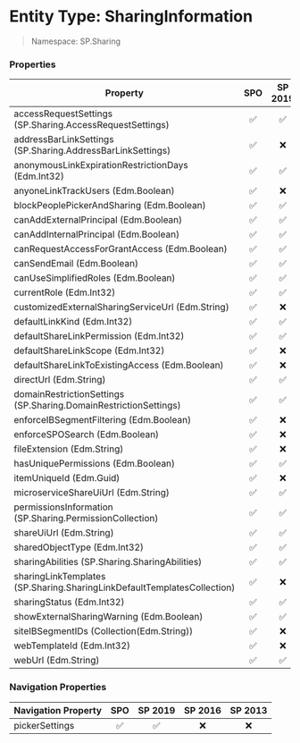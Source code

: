 # Entity Type: SharingInformation

> Namespace: SP.Sharing

### Properties

Property | SPO | SP 2019 | SP 2016 | SP 2013
----------|:---:|:-------:|:-------:|:-------:
accessRequestSettings (SP.Sharing.AccessRequestSettings) | ✅ | ✅ | ❌ | ❌
addressBarLinkSettings (SP.Sharing.AddressBarLinkSettings) | ✅ | ❌ | ❌ | ❌
anonymousLinkExpirationRestrictionDays (Edm.Int32) | ✅ | ✅ | ❌ | ❌
anyoneLinkTrackUsers (Edm.Boolean) | ✅ | ❌ | ❌ | ❌
blockPeoplePickerAndSharing (Edm.Boolean) | ✅ | ✅ | ❌ | ❌
canAddExternalPrincipal (Edm.Boolean) | ✅ | ✅ | ❌ | ❌
canAddInternalPrincipal (Edm.Boolean) | ✅ | ✅ | ❌ | ❌
canRequestAccessForGrantAccess (Edm.Boolean) | ✅ | ✅ | ❌ | ❌
canSendEmail (Edm.Boolean) | ✅ | ✅ | ❌ | ❌
canUseSimplifiedRoles (Edm.Boolean) | ✅ | ✅ | ❌ | ❌
currentRole (Edm.Int32) | ✅ | ✅ | ❌ | ❌
customizedExternalSharingServiceUrl (Edm.String) | ✅ | ❌ | ❌ | ❌
defaultLinkKind (Edm.Int32) | ✅ | ✅ | ❌ | ❌
defaultShareLinkPermission (Edm.Int32) | ✅ | ✅ | ❌ | ❌
defaultShareLinkScope (Edm.Int32) | ✅ | ❌ | ❌ | ❌
defaultShareLinkToExistingAccess (Edm.Boolean) | ✅ | ❌ | ❌ | ❌
directUrl (Edm.String) | ✅ | ✅ | ❌ | ❌
domainRestrictionSettings (SP.Sharing.DomainRestrictionSettings) | ✅ | ✅ | ❌ | ❌
enforceIBSegmentFiltering (Edm.Boolean) | ✅ | ❌ | ❌ | ❌
enforceSPOSearch (Edm.Boolean) | ✅ | ❌ | ❌ | ❌
fileExtension (Edm.String) | ✅ | ❌ | ❌ | ❌
hasUniquePermissions (Edm.Boolean) | ✅ | ✅ | ❌ | ❌
itemUniqueId (Edm.Guid) | ✅ | ❌ | ❌ | ❌
microserviceShareUiUrl (Edm.String) | ✅ | ✅ | ❌ | ❌
permissionsInformation (SP.Sharing.PermissionCollection) | ✅ | ✅ | ❌ | ❌
shareUiUrl (Edm.String) | ✅ | ✅ | ❌ | ❌
sharedObjectType (Edm.Int32) | ✅ | ✅ | ❌ | ❌
sharingAbilities (SP.Sharing.SharingAbilities) | ✅ | ✅ | ❌ | ❌
sharingLinkTemplates (SP.Sharing.SharingLinkDefaultTemplatesCollection) | ✅ | ❌ | ❌ | ❌
sharingStatus (Edm.Int32) | ✅ | ✅ | ❌ | ❌
showExternalSharingWarning (Edm.Boolean) | ✅ | ✅ | ❌ | ❌
siteIBSegmentIDs (Collection(Edm.String)) | ✅ | ❌ | ❌ | ❌
webTemplateId (Edm.Int32) | ✅ | ❌ | ❌ | ❌
webUrl (Edm.String) | ✅ | ✅ | ❌ | ❌

### Navigation Properties

Navigation Property | SPO | SP 2019 | SP 2016 | SP 2013
----------|:---:|:-------:|:-------:|:-------:
pickerSettings | ✅ | ✅ | ❌ | ❌